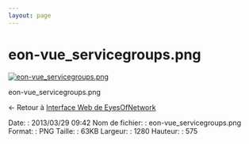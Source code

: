 ```yaml
---
layout: page
---
```


eon-vue\_servicegroups.png
==========================

[![eon-vue\_servicegroups.png](/assets/media/eon-vue_servicegroups.png@cache=&w=900&h=404 "eon-vue_servicegroups.png")](/assets/media/eon-vue_servicegroups.png@cache= "Afficher le fichier original")

eon-vue\_servicegroups.png

← Retour à [Interface Web de
EyesOfNetwork](../eyesofnetwork/eyesofnetwork-interface.html "eyesofnetwork:eyesofnetwork-interface")

Date:
:   2013/03/29 09:42
Nom de fichier:
:   eon-vue\_servicegroups.png
Format:
:   PNG
Taille:
:   63KB
Largeur:
:   1280
Hauteur:
:   575

